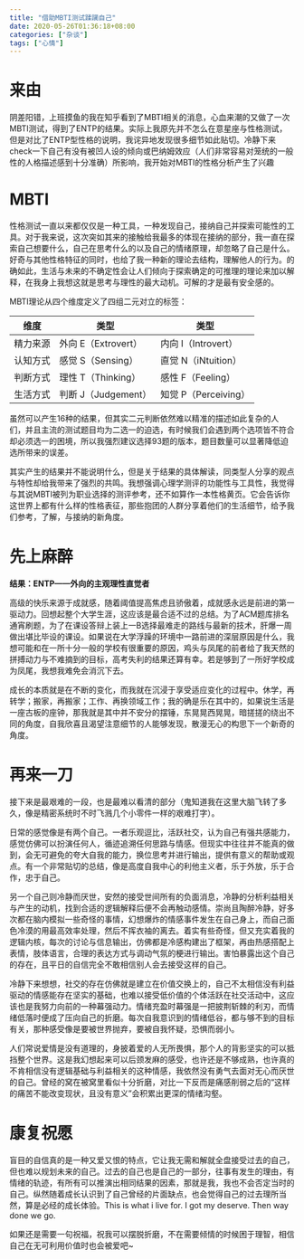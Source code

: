 ```yaml
---
title: "借助MBTI测试蹂躏自己"
date: 2020-05-26T01:36:18+08:00
categories: ["杂谈"]
tags: ["心情"]
---
```


# 来由
阴差阳错，上班摸鱼的我在知乎看到了MBTI相关的消息，心血来潮的又做了一次MBTI测试，得到了ENTP的结果。实际上我原先并不怎么在意星座与性格测试，但是对比了ENTP型性格的说明，我诧异地发现很多细节如此贴切。冷静下来check一下自己有没有被凹人设的倾向或巴纳姆效应（人们非常容易对笼统的一般性的人格描述感到十分准确）所影响，我开始对MBTI的性格分析产生了兴趣

<!--more-->

# MBTI
性格测试一直以来都仅仅是一种工具，一种发现自己，接纳自己并探索可能性的工具。对于我来说，这次突如其来的接触给我最多的体现在接纳的部分，我一直在探索自己想要什么，自己在思考什么的以及自己的情绪原理，却忽略了自己是什么。好奇与其他性格特征的同时，也给了我一种新的理论去结构，理解他人的行为。的确如此，生活与未来的不确定性会让人们倾向于探索确定的可推理的理论来加以解释，在我身上我想这就是思考与理性的最大动机。可解的才是最有安全感的。

MBTI理论从四个维度定义了四组二元对立的标签：

| 维度 | 类型 | 类型 |
| --- | --- | --- | 
精力来源 | 外向 E（Extrovert） | 内向 I（Introvert）
认知方式 | 感觉 S（Sensing）| 直觉 N（iNtuition）
判断方式 | 理性 T（Thinking）| 感性 F（Feeling）
生活方式 | 判断 J（Judgement）| 知觉 P（Perceiving）

虽然可以产生16种的结果，但其实二元判断依然难以精准的描述如此复杂的人们，并且主流的测试题目均为二选一的迫选，有时候我们会遇到两个选项皆不符合却必须选一的困境，所以我强烈建议选择93题的版本，题目数量可以显著降低迫选所带来的误差。

其实产生的结果并不能说明什么，但是关于结果的具体解读，同类型人分享的观点与特性却给我带来了强烈的共鸣。我想强调心理学测评的功能性与工具性，我觉得与其说MBTI被列为职业选择的测评参考，还不如算作一本性格黄页。它会告诉你这世界上都有什么样的性格表征，那些抱团的人群分享着他们的生活细节，给予我们参考，了解，与接纳的新角度。

# 先上麻醉
**结果：ENTP——外向的主观理性直觉者**  

高级的快乐来源于成就感，随着阈值提高焦虑且骄傲着，成就感永远是前进的第一驱动力。回想起整个大学生涯，这应该是最合适不过的总结。为了ACM题库排名通宵刷题，为了在课设答辩上装上一B选择最难走的路线与最新的技术，肝爆一周做出堪比毕设的课设。如果说在大学浮躁的环境中一路前进的深层原因是什么，我想可能和在一所十分一般的学校有很重要的原因，鸡头与凤尾的前者给了我天然的拼搏动力与不难摘到的目标，高考失利的结果还算有幸。若是够到了一所好学校成为凤尾，我想我难免会消沉下去。

成长的本质就是在不断的变化，而我就在沉浸于享受适应变化的过程中。休学，再转学；搬家，再搬家；工作、再换领域工作；我的确是乐在其中的，如果说生活是一座古板的座钟，那我就是其中并不安分的摆锤，东晃晃西晃晃，暗搓搓的绕出不同的角度，自我欣喜且渴望注意细节的人能够发现，散漫无心的构思下一个新奇的角度。

# 再来一刀
接下来是最艰难的一段，也是最难以看清的部分（鬼知道我在这里大脑飞转了多久，像是精密系统时不时飞溅几个小零件一样的艰难打字）。

日常的感觉像是有两个自己。一者乐观逗比，活跃社交，认为自己有强共感能力，感觉仿佛可以扮演任何人，循迹追溯任何思路与情感。但现实中往往并不能真的做到，会无可避免的夸大自我的能力，换位思考并进行输出，提供有意义的帮助或观点。有一个非常贴切的总结，像是高度自我中心的利他主义者，乐于外放，乐于合作，忠于自己。

另一个自己则冷静而厌世，安然的接受世间所有的负面消息，冷静的分析利益相关与产生的动机，找到合适的逻辑解释后便不会再触动感情。崇尚且陶醉冷静，好多次都在脑内模拟一些奇怪的事情，幻想爆炸的情感事件发生在自己身上，而自己面色冷漠的用最高效率处理，然后不挥衣袖的离去。着实有些奇怪，但又充实着我的逻辑内核，每次的讨论与信息输出，仿佛都是冷感构建出了框架，再由热感搭配上表情，肢体语言，合理的表达方式与调动气氛的梗进行输出。害怕暴露出这个自己的存在，且平日的自信完全不敢相信别人会去接受这样的自己。

冷静下来想想，社交的存在仿佛就是建立在价值交换上的，自己不太相信没有利益驱动的情感能存在坚实的基础，也难以接受低价值的个体活跃在社交活动中，这应该也是我努力向前的一种幕强动力。情绪充盈时幕强是一把披荆斩棘的利刃，而情绪低落时便成了压向自己的折磨。每次自我意识到的情绪低谷，都与够不到的目标有关，那种感受像是要被世界抛弃，要被自我怀疑，恐惧而弱小。

人们常说爱情是没有道理的，身披着爱的人无所畏惧，那个人的背影坚实的可以抵挡整个世界。这是我幻想起来可以后颈发麻的感受，也许还是不够成熟，也许真的不肯相信没有逻辑基础与利益相关的这种情感，我依然没有勇气去面对无心而厌世的自己。曾经的窝在被窝里看似十分折磨，对比一下反而是痛感削弱之后的“这样的痛苦不能改变现状，且没有意义”会积累出更深的情绪沟壑。

# 康复祝愿
盲目的自信真的是一种又爱又恨的特点，它让我无需和解就全盘接受过去的自己，但也难以规划未来的自己。过去的自己也是自己的一部分，往事有发生的理由，有情绪的轨迹，有所有可以推演出相同结果的因素，那就是我，我也不会否定当时的自己。纵然随着成长认识到了自己曾经的片面缺点，也会觉得自己的过去理所当然，算是必经的成长体验。This is what i live for. I got my deserve. Then way done we go.

如果还是需要一句祝福，祝我可以摆脱折磨，不在需要倾情的时候困于理智，相信自己在无可利用价值时也会被爱吧~
